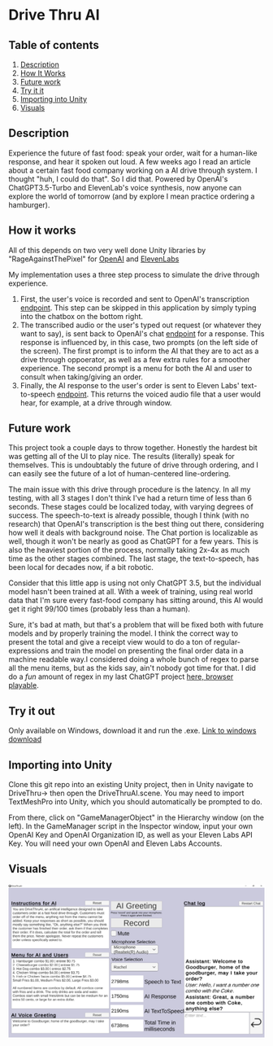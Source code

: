 # Drive Thru AI
## Table of contents
1. [Description](#description)
2. [How It Works](#how-it-works)
3. [Future work](#future-work)
4. [Try it it](#try-it-out)
5. [Importing into Unity](#importing-into-unity)
6. [Visuals](#visuals)

## Description
Experience the future of fast food: speak your order, wait for a human-like response, and hear it spoken out loud. A few weeks ago I read an article about a certain fast food company working on a AI drive through system. I thought "huh, I could do that". So I did that. Powered by OpenAI's ChatGPT3.5-Turbo and ElevenLab's voice synthesis, now anyone can explore the world of tomorrow (and by explore I mean practice ordering a hamburger).

## How it works
All of this depends on two very well done Unity libraries by "RageAgainstThePixel" for [OpenAI](https://github.com/RageAgainstThePixel/com.openai.unity) and [ElevenLabs](https://github.com/RageAgainstThePixel/com.rest.elevenlabs)

My implementation uses a three step process to simulate the drive through experience. 
1. First, the user's voice is recorded and sent to OpenAI's transcription [endpoint](https://platform.openai.com/docs/api-reference/audio/create). This step can be skipped in this application by simply typing into the chatbox on the bottom right.
2. The transcribed audio or the user's typed out request (or whatever they want to say), is sent back to OpenAI's chat [endpoint](https://platform.openai.com/docs/api-reference/chat) for a response. This response is influenced by, in this case, two prompts (on the left side of the screen).   The first prompt is to inform the AI that they are to act as a drive through oppoerator, as well as a few extra rules for a smoother experience. The second prompt is a menu for both the AI and user to consult when taking/giving an order.
3. Finally, the AI response to the user's order is sent to Eleven Labs' text-to-speech [endpoint](https://api.elevenlabs.io/docs#/text-to-speech/Text_to_speech_v1_text_to_speech__voice_id__post). This returns the voiced audio file that a user would hear, for example, at a drive through window.

## Future work
This project took a couple days to throw together. Honestly the hardest bit was getting all of the UI to play nice. The results (literally) speak for themselves. This is undoubtably the future of drive through ordering, and I can easily see the future of a lot of human-centered line-ordering.

The main issue with this drive through procedure is the latency. In all my testing, with all 3 stages I don't think I've had a return time of less than 6 seconds. These stages could be localized today, with varying degrees of success. The speech-to-text is already possible, though I think (with no research) that OpenAI's transcription is the best thing out there, considering how well it deals with background noise. The Chat portion is localizable as well, though it won't be nearly as good as ChatGPT for a few years. This is also the heaviest portion of the process, normally taking 2x-4x as much time as the other stages combined. The last stage, the text-to-speech, has been local for decades now, if a bit robotic.

Consider that this little app is using not only ChatGPT 3.5, but the individual model hasn't been trained at all. With a week of training, using real world data that I'm sure every fast-food company has sitting around, this AI would get it right 99/100 times (probably less than a human).

Sure, it's bad at math, but that's a problem that will be fixed both with future models and by properly training the model. I think the correct way to present the total and give a receipt view would to do a ton of regular-expressions and train the model on presenting the final order data in a machine readable way.I considered doing a whole bunch of regex to parse all the menu items, but as the kids say, ain't nobody got time for that. I did do a *fun* amount of regex in my last ChatGPT project [here, browser playable](https://bb-dev.itch.io/petai).

## Try it out
Only available on Windows, download it and run the .exe.
[Link to windows download](https://bb-dev.itch.io/drive-thru-ai)

## Importing into Unity
Clone this git repo into an existing Unity project, then in Unity navigate to DriveThru-> then open the DriveThruAI.scene. You may need to import TextMeshPro into Unity, which you should automatically be prompted to do.

From there, click on "GameManagerObject" in the Hierarchy window (on the left). In the GameManager script in the Inspector window, input your own OpenAI Key and OpenAI Organization ID, as well as your Eleven Labs API Key. You will need your own OpenAI and Eleven Labs Accounts.

## Visuals
![Alt text](./DriveThruImg.png "DriveThruAI Screenshot")